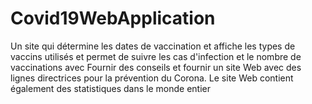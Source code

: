 # Covid19WebApplication
Un site qui détermine les dates de vaccination et affiche les types de vaccins utilisés et permet de suivre les cas d'infection et le nombre de vaccinations avec Fournir des conseils et fournir un site Web avec des lignes directrices pour la prévention du Corona. Le site Web contient également des statistiques dans le monde entier
